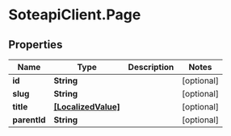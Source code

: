 # SoteapiClient.Page

## Properties
Name | Type | Description | Notes
------------ | ------------- | ------------- | -------------
**id** | **String** |  | [optional] 
**slug** | **String** |  | [optional] 
**title** | [**[LocalizedValue]**](LocalizedValue.md) |  | [optional] 
**parentId** | **String** |  | [optional] 


